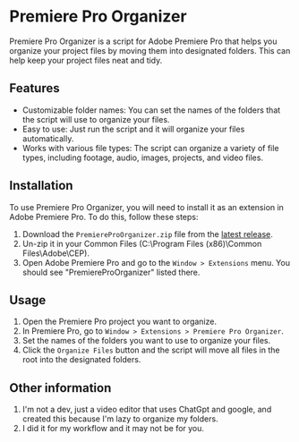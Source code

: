 # Premiere Pro Organizer

Premiere Pro Organizer is a script for Adobe Premiere Pro that helps you organize your project files by moving them into designated folders. This can help keep your project files neat and tidy.

## Features

- Customizable folder names: You can set the names of the folders that the script will use to organize your files.
- Easy to use: Just run the script and it will organize your files automatically.
- Works with various file types: The script can organize a variety of file types, including footage, audio, images, projects, and video files.

## Installation

To use Premiere Pro Organizer, you will need to install it as an extension in Adobe Premiere Pro. To do this, follow these steps:

1. Download the `PremiereProOrganizer.zip` file from the [latest release](https://github.com/Selgy/PremiereProOrganizer/releases/latest).
2. Un-zip it in your Common Files (C:\Program Files (x86)\Common Files\Adobe\CEP).
3. Open Adobe Premiere Pro and go to the `Window > Extensions` menu. You should see "PremiereProOrganizer" listed there.

## Usage

1. Open the Premiere Pro project you want to organize.
2. In Premiere Pro, go to `Window > Extensions > Premiere Pro Organizer`.
3. Set the names of the folders you want to use to organize your files.
4. Click the `Organize Files` button and the script will move all files in the root into the designated folders.

## Other information
1. I'm not a dev, just a video editor that uses ChatGpt and google, and created this because I'm lazy to organize my folders.
2. I did it for my workflow and it may not be for you.
